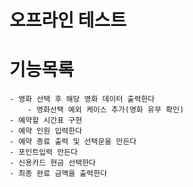 # 오프라인 테스트


# 기능목록
    - 영화 선택 후 해당 영화 데이터 출력한다
        - 영화선택 예외 케이스 추가(영화 유무 확인)
    - 예약할 시간표 구현 
    - 예약 인원 입력한다
    - 예약 종료 출력 및 선택문을 만든다
    - 포인트입력 만든다
    - 신용카드 현금 선택한다
    - 최종 완료 금액을 출력한다